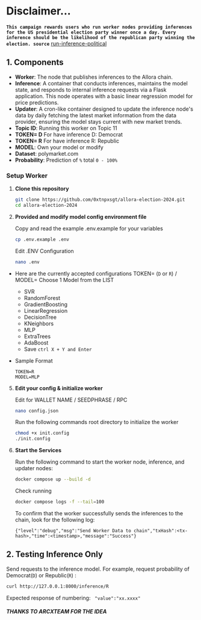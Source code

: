 
# Disclaimer...
**`This campaign rewards users who run worker nodes providing inferences for the US presidential election party winner once a day. Every inference should be the likelihood of the republican party winning the election. source`** [run-inference-political](https://app.allora.network/points/campaign/run-inference-political)

## 1. Components
- **Worker**: The node that publishes inferences to the Allora chain.
- **Inference**: A container that conducts inferences, maintains the model state, and responds to internal inference requests via a Flask application. This node operates with a basic linear regression model for price predictions.
- **Updater**: A cron-like container designed to update the inference node's data by daily fetching the latest market information from the data provider, ensuring the model stays current with new market trends.
- **Topic ID**: Running this worker on Topic 11
- **TOKEN= D** For have inference D: Democrat
- **TOKEN= R** For have inference R: Republic
- **MODEL**: Own your model or modify
- **Dataset**: polymarket.com
- **Probability**: Prediction of `%` total `0 - 100%`

### Setup Worker

1. **Clone this repository**
   ```sh
   git clone https://github.com/0xtnpxsgt/allora-election-2024.git
   cd allora-election-2024
    ```
2. **Provided and modify model config environment file**
    
    Copy and read the example .env.example for your variables
    ```sh
    cp .env.example .env
    ```
	Edit .ENV Configuration
	```sh
    nano .env
    ```
	
- Here are the currently accepted configurations
    TOKEN= (`D` or `R`) / MODEL= Choose 1 Model from the LIST
	- SVR
 	- RandomForest
	- GradientBoosting
	- LinearRegression
	- DecisionTree
	- KNeighbors
	- MLP
	- ExtraTrees
	- AdaBoost
   - Save `ctrl X + Y and Enter`

- Sample Format
    ```
    TOKEN=R
    MODEL=MLP
    ```

5. **Edit your config & initialize worker**

   Edit for WALLET NAME / SEEDPHRASE / RPC
    ```sh
    nano config.json
    ```
   Run the following commands root directory to initialize the worker
    ```sh
    chmod +x init.config
    ./init.config
    ```
8. **Start the Services**
    
    Run the following command to start the worker node, inference, and updater nodes:
    ```sh
    docker compose up --build -d
    ```
    Check running
    ```sh
    docker compose logs -f --tail=100
    ```

   To confirm that the worker successfully sends the inferences to the chain, look for the following log:
    ```
    {"level":"debug","msg":"Send Worker Data to chain","txHash":<tx-hash>,"time":<timestamp>,"message":"Success"}
    ```

## 2. Testing Inference Only

   Send requests to the inference model. For example, request probability of Democrat(`D`) or Republic(`R`) :
   ```sh
   curl http://127.0.0.1:8000/inference/R
   ```
   Expected response of numbering:
   `
   "value":"xx.xxxx"`


##### THANKS TO ARCXTEAM FOR THE IDEA
